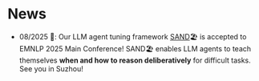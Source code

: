 # News

* 08/2025 :ocean:: Our LLM agent tuning framework [SAND](https://arxiv.org/pdf/2507.07441)🏖️ is accepted to EMNLP 2025 Main Conference! SAND🏖️ enables LLM agents to teach themselves **when and how to reason deliberatively** for difficult tasks. See you in Suzhou!
